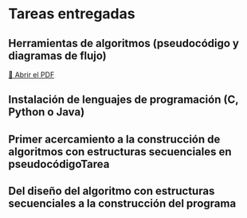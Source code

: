 # Tareas entregadas
## Herramientas de algoritmos (pseudocódigo y diagramas de flujo)
[📄 Abrir el PDF](docs/archivo.pdf)

## Instalación de lenguajes de programación (C, Python o Java)
## Primer acercamiento a la construcción de algoritmos con estructuras secuenciales en pseudocódigoTarea
## Del diseño del algoritmo con estructuras secuenciales a la construcción del programa



